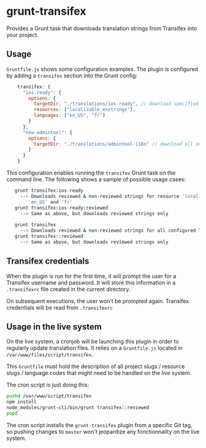 # grunt-transifex

Provides a Grunt task that downloads translation strings from Transifex into your project.

## Usage

`Gruntfile.js` shows some configuration examples.  The plugin is configured by adding a `transifex` section into the Grunt config:

```javascript
    transifex: {
      "ios-ready": {
        options: {
          targetDir: "./translations/ios-ready", // download specified resources / langs only
          resources: ["localizable_enstrings"],
          languages: ["en_US", "fr"]
        }
      },
      "new-admintool": {
        options: {
          targetDir: "./translations/admintool-i18n" // download all available resources in all languages
        }
      }
    }
```

This configuration enables running the `transifex` Grunt task on the command line.  The following shows a sample of possible usage cases:


```bash  
   grunt transifex:ios-ready
     --> Downloads reviewed & non-reviewed strings for resource 'localizable_enstrings' for languages
        'en_US' and 'fr'
   grunt transifex:ios-ready:reviewed
     --> Same as above, but downloads reviewed strings only
  
   grunt transifex
     --> Downloads reviewed & non-reviewed strings for all configured Transifex projects
   grunt transifex::reviewed
     --> Same as above, but downloads reviewed strings only
```


## Transifex credentials

When the plugin is run for the first time, it will prompt the user for a Transifex username and password.
It will store this information in a `.transifexrc` file created in the current directory. 

On subsequent executions, the user won't be prompted again. Transifex credentials will be read from `.transifexrc`


## Usage in the live system

On the live system, a cronjob will be launching this plugin in order to regularly update translation files.
It relies on a `Gruntfile.js` located in `/var/www/files/script/transifex`. 

This `Gruntfile` must hold the description of all project slugs / resource slugs / language codes that might need to be handled on the live system.

The cron script is just doing this:

```bash
pushd /var/www/script/transifex
npm install
node_modules/grunt-cli/bin/grunt transifex::reviewed
popd
```

The cron script installs the `grunt-transifex` plugin from a specific Git tag, so pushing changes to `master` won't jeopardize any fonctionnality on the live system.
